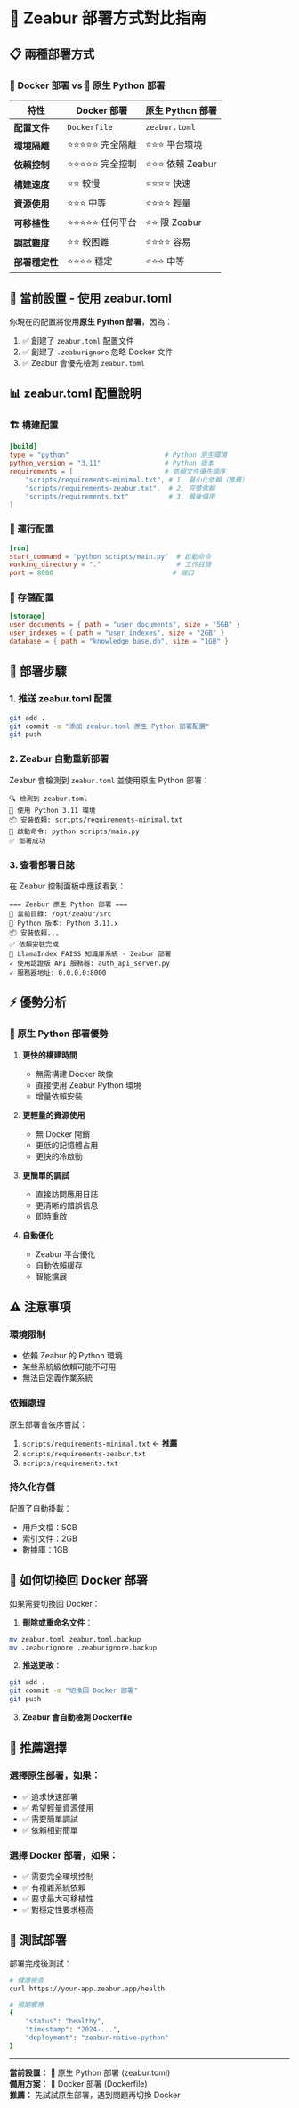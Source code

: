 # 🚀 Zeabur 部署方式對比指南

## 📋 兩種部署方式

### 🐳 Docker 部署 vs 🐍 原生 Python 部署

| 特性 | Docker 部署 | 原生 Python 部署 |
|------|-------------|------------------|
| **配置文件** | `Dockerfile` | `zeabur.toml` |
| **環境隔離** | ⭐⭐⭐⭐⭐ 完全隔離 | ⭐⭐⭐ 平台環境 |
| **依賴控制** | ⭐⭐⭐⭐⭐ 完全控制 | ⭐⭐⭐ 依賴 Zeabur |
| **構建速度** | ⭐⭐ 較慢 | ⭐⭐⭐⭐ 快速 |
| **資源使用** | ⭐⭐⭐ 中等 | ⭐⭐⭐⭐ 輕量 |
| **可移植性** | ⭐⭐⭐⭐⭐ 任何平台 | ⭐⭐ 限 Zeabur |
| **調試難度** | ⭐⭐ 較困難 | ⭐⭐⭐⭐ 容易 |
| **部署穩定性** | ⭐⭐⭐⭐ 穩定 | ⭐⭐⭐ 中等 |

## 🔄 當前設置 - 使用 zeabur.toml

你現在的配置將使用**原生 Python 部署**，因為：

1. ✅ 創建了 `zeabur.toml` 配置文件
2. ✅ 創建了 `.zeaburignore` 忽略 Docker 文件
3. ✅ Zeabur 會優先檢測 `zeabur.toml`

## 📊 zeabur.toml 配置說明

### 🏗️ 構建配置
```toml
[build]
type = "python"                        # Python 原生環境
python_version = "3.11"                # Python 版本
requirements = [                       # 依賴文件優先順序
    "scripts/requirements-minimal.txt", # 1. 最小化依賴（推薦）
    "scripts/requirements-zeabur.txt",  # 2. 完整依賴
    "scripts/requirements.txt"          # 3. 最後備用
]
```

### 🚀 運行配置
```toml
[run]
start_command = "python scripts/main.py"  # 啟動命令
working_directory = "."                   # 工作目錄
port = 8000                              # 端口
```

### 💾 存儲配置
```toml
[storage]
user_documents = { path = "user_documents", size = "5GB" }
user_indexes = { path = "user_indexes", size = "2GB" }
database = { path = "knowledge_base.db", size = "1GB" }
```

## 🎯 部署步驟

### 1. 推送 zeabur.toml 配置

```bash
git add .
git commit -m "添加 zeabur.toml 原生 Python 部署配置"
git push
```

### 2. Zeabur 自動重新部署

Zeabur 會檢測到 `zeabur.toml` 並使用原生 Python 部署：

```
🔍 檢測到 zeabur.toml
🐍 使用 Python 3.11 環境
📦 安裝依賴: scripts/requirements-minimal.txt
🚀 啟動命令: python scripts/main.py
✅ 部署成功
```

### 3. 查看部署日誌

在 Zeabur 控制面板中應該看到：

```
=== Zeabur 原生 Python 部署 ===
📂 當前目錄: /opt/zeabur/src
🐍 Python 版本: Python 3.11.x
📦 安裝依賴...
✅ 依賴安裝完成
🚀 LlamaIndex FAISS 知識庫系統 - Zeabur 部署
✓ 使用認證版 API 服務器: auth_api_server.py
✓ 服務器地址: 0.0.0.0:8000
```

## ⚡ 優勢分析

### 🐍 原生 Python 部署優勢

1. **更快的構建時間**
   - 無需構建 Docker 映像
   - 直接使用 Zeabur Python 環境
   - 增量依賴安裝

2. **更輕量的資源使用**
   - 無 Docker 開銷
   - 更低的記憶體占用
   - 更快的冷啟動

3. **更簡單的調試**
   - 直接訪問應用日誌
   - 更清晰的錯誤信息
   - 即時重啟

4. **自動優化**
   - Zeabur 平台優化
   - 自動依賴緩存
   - 智能擴展

## ⚠️ 注意事項

### 環境限制
- 依賴 Zeabur 的 Python 環境
- 某些系統級依賴可能不可用
- 無法自定義作業系統

### 依賴處理
原生部署會依序嘗試：
1. `scripts/requirements-minimal.txt` ← **推薦**
2. `scripts/requirements-zeabur.txt`
3. `scripts/requirements.txt`

### 持久化存儲
配置了自動掛載：
- 用戶文檔：5GB
- 索引文件：2GB  
- 數據庫：1GB

## 🔄 如何切換回 Docker 部署

如果需要切換回 Docker：

1. **刪除或重命名文件**：
```bash
mv zeabur.toml zeabur.toml.backup
mv .zeaburignore .zeaburignore.backup
```

2. **推送更改**：
```bash
git add .
git commit -m "切換回 Docker 部署"
git push
```

3. **Zeabur 會自動檢測 Dockerfile**

## 🎯 推薦選擇

### 選擇原生部署，如果：
- ✅ 追求快速部署
- ✅ 希望輕量資源使用
- ✅ 需要簡單調試
- ✅ 依賴相對簡單

### 選擇 Docker 部署，如果：
- ✅ 需要完全環境控制
- ✅ 有複雜系統依賴
- ✅ 要求最大可移植性
- ✅ 對穩定性要求極高

## 🚀 測試部署

部署完成後測試：

```bash
# 健康檢查
curl https://your-app.zeabur.app/health

# 預期響應
{
    "status": "healthy",
    "timestamp": "2024-...",
    "deployment": "zeabur-native-python"
}
```

---

**當前設置：** 🐍 原生 Python 部署 (zeabur.toml)  
**備用方案：** 🐳 Docker 部署 (Dockerfile)  
**推薦：** 先試試原生部署，遇到問題再切換 Docker 